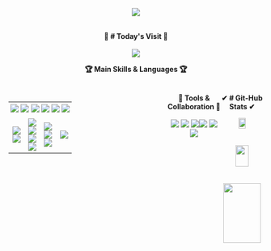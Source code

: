
<p align='center'>
    <img src="https://capsule-render.vercel.app/api?type=venom&height=300&color=b455ff&text=Welcome%20to%20MOLT%20Github&fontColor=fff&fontSize=50&animation=twinkling"/>
<br />
<br />
</p>
<p>
    <div align="center">
    <b>📅 # Today's Visit 📅</b>
    <br/>
    <br/>
  <a href="https://hits.seeyoufarm.com"><img src="https://hits.seeyoufarm.com/api/count/incr/badge.svg?url=https%3A%2F%2Fgithub.com%2FJJleem&count_bg=%2310D6E9&title_bg=%23004BF3&icon=&icon_color=%23E7E7E7&title=hits&edge_flat=false"/></a>
    </div>
</p>


<div align="center"> 
    <b>🏆 Main Skills & Languages 🏆</b>
    </div>
   <br/>
    <br/>
<div align="center" style="text-align: center; display: flex; justify-content: center;">

  <br/>
  <br/>
 

<table align="center">
  <tr>
    <td align="center" colspan="4" style="padding: 4px;">
      <img src="https://img.shields.io/badge/JavaScript-F7DF1E?style=flat-square&logo=JavaScript&logoColor=white"/>
      <img src="https://img.shields.io/badge/Typescript-3178C6?style=flat-square&logo=Typescript&logoColor=white"/>
      <img src="https://img.shields.io/badge/React-61DAFB?style=flat-square&logo=React&logoColor=white"/>
      <img src="https://img.shields.io/badge/Next.js-000000?style=flat-square&logo=nextdotjs&logoColor=white"/>
      <img src="https://img.shields.io/badge/Expo-000000?style=flat-square&logo=expo&logoColor=white"/>
      <img src="https://img.shields.io/badge/ReactNative-61DAFB?style=flat-square&logo=React&logoColor=white"/>
    </td>
  </tr>
  <tr>
    <td align="center" style="padding: 4px;">
      <img src="https://img.shields.io/badge/HTML5-E34F26?style=flat-square&logo=HTML5&logoColor=white"/><br/>
      <img src="https://img.shields.io/badge/Vite-646CFF?style=flat-square&logo=vite&logoColor=white"/><br/>
    </td>
    <td align="center" style="padding: 4px;">
      <img src="https://img.shields.io/badge/CSS3-1572B6?style=flat-square&logo=CSS3&logoColor=white"/><br/>
      <img src="https://img.shields.io/badge/SCSS-CC6699?style=flat-square&logo=sass&logoColor=white"/><br/>
      <img src="https://img.shields.io/badge/styledcomponents-DB7093?style=flat-square&logo=styledcomponents&logoColor=white"/><br/>
      <img src="https://img.shields.io/badge/tailwindcss-06B6D4?style=flat-square&logo=tailwindcss&logoColor=white"/>
    </td>
    <td align="center" style="padding: 4px;">
      <img src="https://img.shields.io/badge/Recoil-3578E5?style=flat-square&logo=recoil&logoColor=white"/><br/>
      <img src="https://img.shields.io/badge/Redux-764ABC?style=flat-square&logo=redux&logoColor=white"/><br/>
      <img src="https://img.shields.io/badge/reactquery-FF4154?style=flat-square&logo=reactquery&logoColor=white"/><br/>
    </td>
    <td align="center" style="padding: 4px;">
      <img src="https://img.shields.io/badge/Node.js-339933?style=flat-square&logo=nodedotjs&logoColor=white"/><br/>
    </td>
  </tr>
</table>



   <br/>
    <br/>
<div align="center">
        <b>🚀 Tools & Collaboration 🚀</b>
    <br/>
    <br/> 
   <img src="https://img.shields.io/badge/figma-F24E1E?style=flat-square&logo=figma&logoColor=white"/>  <img src="https://img.shields.io/badge/Git-F05032?style=flat-square&logo=git&logoColor=white"/>  <img src="https://img.shields.io/badge/Notion-000000?style=flat-square&logo=Notion&logoColor=white"/><img src="https://img.shields.io/badge/GitHub-000000?style=flat-square&logo=github&logoColor=white"/> <img src="https://img.shields.io/badge/Firebase-FFCA28?style=flat-square&logo=firebase&logoColor=white"/> <img src="https://img.shields.io/badge/Slack-4A154B?style=flat-square&logo=slack&logoColor=white"/> </div>
    <br/>
    <br/>


   
<p>
    <div align="center">
    <b>✔ # Git-Hub Stats ✔</b>
    <br/>

</p>

<a href="https://github.com/anuraghazra/github-readme-stats">
    <img src="https://github-readme-stats.vercel.app/api/top-langs/?username=JJLEEM&layout=donut&show_icons=true&theme=material-palenight&hide_border=true&bg_color=20232a&icon_color=58A6FF&text_color=fff&title_color=58A6FF&count_private=true&exclude_repo=Face-Transfer-Application" width=40% />
</a>    
<a href="https://github.com/anuraghazra/github-readme-stats">
  <img src="https://github-readme-stats.vercel.app/api?username=JJLEEM&show_icons=true&theme=material-palenight&hide_border=true&bg_color=20232a&icon_color=58A6FF&text_color=fff&title_color=58A6FF&count_private=true" width=56% />
</a>
<a href="https://github.com/ashutosh00710/github-readme-activity-graph">
    <img src="https://github-readme-activity-graph.vercel.app/graph?username=JJLEEM&theme=react-dark&bg_color=20232a&hide_border=true&line=58A6FF&color=58A6FF" width=94%/>
</a>


</a>

<br />

